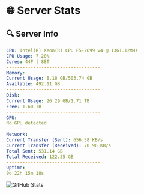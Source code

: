 # 🌐 Server Stats
## 🔍 Server Info
```yaml
CPU: Intel(R) Xeon(R) CPU E5-2699 v4 @ 1361.12MHz
CPU Usage: 7.20%
Cores: 44P | 88T
-----------------------------------
Memory:
Current Usage: 8.18 GB/503.74 GB
Available: 492.11 GB
-----------------------------------
Disk:
Current Usage: 26.29 GB/1.71 TB
Free: 1.60 TB
-----------------------------------
GPU:
No GPU detected
-----------------------------------
Network:
Current Transfer (Sent): 656.58 KB/s
Current Transfer (Received): 70.96 KB/s
Total Sent: 531.14 GB
Total Received: 122.35 GB
-----------------------------------
Uptime:
9d 22h 15m 18s
```
![GitHub Stats](https://img.shields.io/badge/Updated-2025-04-29_15:24:06-blue)